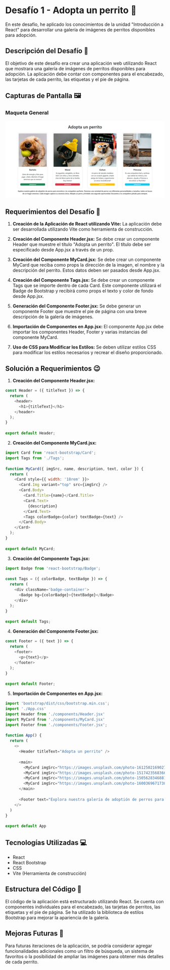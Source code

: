 # Desafío 1 - Adopta un perrito 🐶

En este desafío, he aplicado los conocimientos de la unidad "Introducción a React" para desarrollar una galería de imágenes de perritos disponibles para adopción.

## Descripción del Desafío 📝

El objetivo de este desafío era crear una aplicación web utilizando React que mostrara una galería de imágenes de perritos disponibles para adopción. La aplicación debe contar con componentes para el encabezado, las tarjetas de cada perrito, las etiquetas y el pie de página.

## Capturas de Pantalla 🖼️

### Maqueta General
![Maqueta General](./Screenshot.png)

## Requerimientos del Desafío 🎯

1. **Creación de la Aplicación de React utilizando Vite:** La aplicación debe ser desarrollada utilizando Vite como herramienta de construcción.

2. **Creación del Componente Header.jsx:** Se debe crear un componente Header que muestre el título "Adopta un perrito". El título debe ser especificado desde App.jsx a través de un prop.

3. **Creación del Componente MyCard.jsx:** Se debe crear un componente MyCard que reciba como props la dirección de la imagen, el nombre y la descripción del perrito. Estos datos deben ser pasados desde App.jsx.

4. **Creación del Componente Tags.jsx:** Se debe crear un componente Tags que se importe dentro de cada Card. Este componente utilizará el Badge de Bootstrap y recibirá como props el texto y color de fondo desde App.jsx.

5. **Generación del Componente Footer.jsx:** Se debe generar un componente Footer que muestre el pie de página con una breve descripción de la galería de imágenes.

6. **Importación de Componentes en App.jsx:** El componente App.jsx debe importar los componentes Header, Footer y varias instancias del componente MyCard.

7. **Uso de CSS para Modificar los Estilos:** Se deben utilizar estilos CSS para modificar los estilos necesarios y recrear el diseño proporcionado.

## Solución a Requerimientos 😉

1. **Creación del Componente Header.jsx:**
```javascript
const Header = ({ titleText }) => {
  return (
    <header>
      <h1>{titleText}</h1>
    </header>
  );
}

export default Header;
```

2. **Creación del Componente MyCard.jsx:**
```javascript
import Card from 'react-bootstrap/Card';
import Tags from './Tags';

function MyCard({ imgSrc, name, description, text, color }) {
  return (
    <Card style={{ width: '18rem' }}>
      <Card.Img variant="top" src={imgSrc} />
      <Card.Body>
        <Card.Title>{name}</Card.Title>
        <Card.Text>
          {description}
        </Card.Text>
        <Tags colorBadge={color} textBadge={text} />
      </Card.Body>
    </Card>
  );
}

export default MyCard;
```

3. **Creación del Componente Tags.jsx:**
```javascript
import Badge from 'react-bootstrap/Badge';

const Tags = ({ colorBadge, textBadge }) => {
  return (
    <div className='badge-container'>
      <Badge bg={colorBadge}>{textBadge}</Badge>
    </div>
  );
}

export default Tags;
```

4. **Generación del Componente Footer.jsx:**
```javascript
const Footer = ({ text }) => {
  return (
    <footer>
      <p>{text}</p>
    </footer>
  );
}

export default Footer;
```

5. **Importación de Componentes en App.jsx:**
```javascript
import 'bootstrap/dist/css/bootstrap.min.css';
import './App.css'
import Header from './components/Header.jsx'
import MyCard from './components/MyCard.jsx'
import Footer from './components/Footer.jsx';

function App() {
  return (
    <>
      <Header titleText="Adopta un perrito" />

      <main>
        <MyCard imgSrc="https://images.unsplash.com/photo-1612502169027-5a379283f9c0" name="Bartolo" description="Lleno de energía y listo para jugar. ¡Dale a Bartolo el hogar amoroso que se merece!" color="success" text="¡Adoptame!" />
        <MyCard imgSrc="https://images.unsplash.com/photo-1517423568366-8b83523034fd" name="Messi" description="Es juguetón, amigable y se lleva bien con niños y otros animales. ¡Haz de Messi parte de tu familia hoy mismo!" color="danger" text="¡Adoptame!" />
        <MyCard imgSrc="https://images.unsplash.com/photo-1505628346881-b72b27e84530" name="Gohan" description="Un perro de tamaño mediano con un corazón gigante, ¡Hazte amigo de Gohan y experimenta un amor incondicional!" color="warning" text="¡Adoptame!" />
        <MyCard imgSrc="https://images.unsplash.com/photo-1600369671738-fa3a43efeced" name="Princesa" description="Es una compañera leal y cariñosa que adota los mimos y los abrazos. ¡Ayuda a Princesa a encontrar su final feliz!" color="info" text="¡Adoptame!" />
      </main>

      <Footer text="Explora nuestra galería de adoptión de perros para encontrar a tu compañero perfecto. Tenemos una variedad de perros con diferentes personalidades y tamaños, todos en busca de un hogar amoroso. Cada imagen captura su escencia única. Adopta un perro y bríndale una segunda oportunidad. Encuentra a tu compañero peludo para siempre." />
    </>
  )
}

export default App
```

## Tecnologías Utilizadas 💻

- React
- React Bootstrap
- CSS
- Vite (Herramienta de construcción)


## Estructura del Código 🧱

El código de la aplicación está estructurado utilizando React. Se cuenta con componentes individuales para el encabezado, las tarjetas de perritos, las etiquetas y el pie de página. Se ha utilizado la biblioteca de estilos Bootstrap para mejorar la apariencia de la galería.

## Mejoras Futuras 🚀

Para futuras iteraciones de la aplicación, se podría considerar agregar funcionalidades adicionales como un filtro de búsqueda, un sistema de favoritos o la posibilidad de ampliar las imágenes para obtener más detalles de cada perrito.